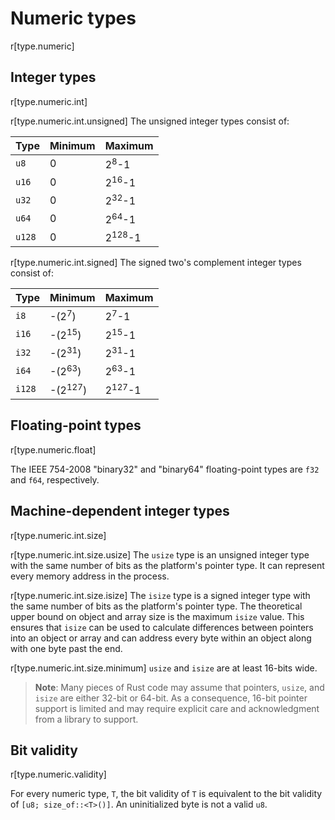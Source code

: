 # Numeric types

r[type.numeric]

## Integer types

r[type.numeric.int]

r[type.numeric.int.unsigned]
The unsigned integer types consist of:

Type   | Minimum | Maximum
-------|---------|-------------------
`u8`   | 0       | 2<sup>8</sup>-1
`u16`  | 0       | 2<sup>16</sup>-1
`u32`  | 0       | 2<sup>32</sup>-1
`u64`  | 0       | 2<sup>64</sup>-1
`u128` | 0       | 2<sup>128</sup>-1

r[type.numeric.int.signed]
The signed two's complement integer types consist of:

Type   | Minimum            | Maximum
-------|--------------------|-------------------
`i8`   | -(2<sup>7</sup>)   | 2<sup>7</sup>-1
`i16`  | -(2<sup>15</sup>)  | 2<sup>15</sup>-1
`i32`  | -(2<sup>31</sup>)  | 2<sup>31</sup>-1
`i64`  | -(2<sup>63</sup>)  | 2<sup>63</sup>-1
`i128` | -(2<sup>127</sup>) | 2<sup>127</sup>-1


## Floating-point types

r[type.numeric.float]

The IEEE 754-2008 "binary32" and "binary64" floating-point types are `f32` and
`f64`, respectively.

## Machine-dependent integer types

r[type.numeric.int.size]

r[type.numeric.int.size.usize]
The `usize` type is an unsigned integer type with the same number of bits as the
platform's pointer type. It can represent every memory address in the process.

r[type.numeric.int.size.isize]
The `isize` type is a signed integer type with the same number of bits as the
platform's pointer type. The theoretical upper bound on object and array size
is the maximum `isize` value. This ensures that `isize` can be used to calculate
differences between pointers into an object or array and can address every byte
within an object along with one byte past the end.

r[type.numeric.int.size.minimum]
`usize` and `isize` are at least 16-bits wide.

> **Note**: Many pieces of Rust code may assume that pointers, `usize`, and
> `isize` are either 32-bit or 64-bit. As a consequence, 16-bit
> pointer support is limited and may require explicit care and acknowledgment
> from a library to support.

## Bit validity

r[type.numeric.validity]

For every numeric type, `T`, the bit validity of `T` is equivalent to the bit
validity of `[u8; size_of::<T>()]`. An uninitialized byte is not a valid `u8`.
